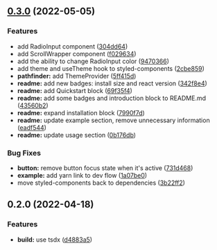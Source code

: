 

## [0.3.0](https://https//github.com/appKODE/pathfinder-web-react/compare/v0.2.0...v0.3.0) (2022-05-05)


### Features

* add RadioInput component ([304dd64](https://https//github.com/appKODE/pathfinder-web-react/commit/304dd64dab76574a123e05f4aa851bdc78e9aab6))
* add ScrollWrapper component ([f029634](https://https//github.com/appKODE/pathfinder-web-react/commit/f029634b39c577c1e503976acfb2a8f70742856c))
* add the ability to change RadioInput color ([9470366](https://https//github.com/appKODE/pathfinder-web-react/commit/9470366f49b98dfcfbddd8cbead9ba1457f8b517))
* add theme and useTheme hook to styled-components ([2cbe859](https://https//github.com/appKODE/pathfinder-web-react/commit/2cbe8599f333411fda4183bc3c8d757ccdb0c7ff))
* **pathfinder:** add ThemeProvider ([5ff415d](https://https//github.com/appKODE/pathfinder-web-react/commit/5ff415d201d36f048f727f3a6268a2d190ce3043))
* **readme:** add new badges: install size and react version ([342f8e4](https://https//github.com/appKODE/pathfinder-web-react/commit/342f8e4c76dad98dfea037fa01a937ff3e64d44c))
* **readme:** add Quickstart block ([69f35f4](https://https//github.com/appKODE/pathfinder-web-react/commit/69f35f4a9c59015063d58f2263d0b61cba960e9e))
* **readme:** add some badges and introduction block to README.md ([43560b2](https://https//github.com/appKODE/pathfinder-web-react/commit/43560b23558b6d1374ef0b3d1eb3ce9023be444b))
* **readme:** expand installation block ([7990f7d](https://https//github.com/appKODE/pathfinder-web-react/commit/7990f7d6d09cf625d4b7f2ef0a3a185cd5835f95))
* **readme:** update example section, remove unnecessary information ([eadf544](https://https//github.com/appKODE/pathfinder-web-react/commit/eadf5448b7f5819f2ab32c0f369326472ad2b7ed))
* **readme:** update usage section ([0b176db](https://https//github.com/appKODE/pathfinder-web-react/commit/0b176db6e6d08409829da0d7d55c45dc454b7c5e))


### Bug Fixes

* **button:** remove button focus state when it's active ([731d468](https://https//github.com/appKODE/pathfinder-web-react/commit/731d46862b83f6b5c892ab3c369edb234528b96d))
* **example:** add yarn link to dev flow ([1a07be0](https://https//github.com/appKODE/pathfinder-web-react/commit/1a07be0268aa20483bc5f1440e78a8ad97324160))
* move styled-components back to dependencies ([3b22ff2](https://https//github.com/appKODE/pathfinder-web-react/commit/3b22ff2f15137eb664afaab5ee88c3fef359dfba))

## 0.2.0 (2022-04-18)


### Features

* **build:** use tsdx ([d4883a5](https://https//github.com/appKODE/pathfinder-web-react/commit/d4883a50f45a196a289bf3bbc68d1ffb55282458))
